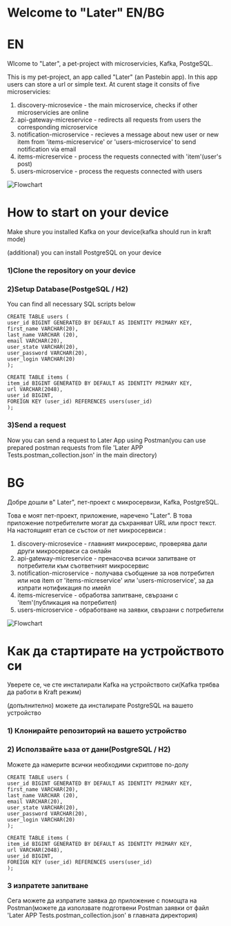# Welcome to "Later" EN/BG
# EN
Wlcome to "Later", a pet-project with microservicies, Kafka, PostgeSQL.

This is my pet-project, an app called "Later" (an Pastebin app). In this app users can store a url or simple text. At
curent stage it consits of five microservicies: 


1. discovery-microsevice - the main microservice, checks if other microservicies are online
2. api-gateway-micreservice - redirects all requests from users the corresponding microservice
3. notification-microservice - recieves a message about new user or new item from 'items-micreservice' or 'users-microservice' to send notification via email
4. items-micreservice - process the requests connected with 'item'(user's post)
5. users-microservice - process the requests connected with users

![Flowchart](https://github.com/user-attachments/assets/f0626e0d-2943-42bc-9182-0ad97a31c85e)

# How to start on your device

Make shure you installed Kafka on your device(kafka should run in kraft mode)

(additional) you can install PostgreSQL on your device

### 1)Clone the repository on your device

### 2)Setup Database(PostgeSQL / H2)
You can find all necessary SQL scripts below
```
CREATE TABLE users (
user_id BIGINT GENERATED BY DEFAULT AS IDENTITY PRIMARY KEY,
first_name VARCHAR(20),
last_name VARCHAR (20),
email VARCHAR(20),
user_state VARCHAR(20),
user_password VARCHAR(20),
user_login VARCHAR(20)
);
```
```
CREATE TABLE items (
item_id BIGINT GENERATED BY DEFAULT AS IDENTITY PRIMARY KEY,
url VARCHAR(2048),
user_id BIGINT,
FOREIGN KEY (user_id) REFERENCES users(user_id)
);
```
### 3)Send a request
Now you can send a request to Later App using Postman(you can use prepared postman requests from file 'Later APP Tests.postman_collection.json' in the main directory)


# BG

Добре дошли в" Later", пет-проект с микросервизи, Kafka, PostgreSQL.

Това е моят пет-проект, приложение, наречено "Later". В това приложение потребителите могат да съхраняват URL или прост текст. На
настоящият етап се състои от пет микросервиси :


1. discovery-microsevice - главният микросервис, проверява дали други микросервиси са онлайн
2. api-gateway-micreservice - пренасочва всички запитване от потребители към съответният микросервис
3. notification-microservice - получава съобщение за нов потребител или нов item от 'items-micreservice' или 'users-microservice', за да изпрати нотификация по имейл
4. items-micreservice - обработва запитване, свързани с 'item'(публикация на потребител)
5. users-microservice - обработване на заявки, свързани с потребители

![Flowchart](https://github.com/user-attachments/assets/f0626e0d-2943-42bc-9182-0ad97a31c85e)

# Как да стартирате на устройството си
Уверете се, че сте инсталирали Kafka на устройството си(Kafka трябва да работи в Kraft режим)

(допълнително) можете да инсталирате PostgreSQL на вашето устройство

### 1) Клонирайте репозиторий на вашето устройство

### 2) Исползвайте ьаза от дани(PostgreSQL / Н2)
Можете да намерите всички необходими скриптове по-долу

```
CREATE TABLE users (
user_id BIGINT GENERATED BY DEFAULT AS IDENTITY PRIMARY KEY,
first_name VARCHAR(20),
last_name VARCHAR (20),
email VARCHAR(20),
user_state VARCHAR(20),
user_password VARCHAR(20),
user_login VARCHAR(20)
);
```
```
CREATE TABLE items (
item_id BIGINT GENERATED BY DEFAULT AS IDENTITY PRIMARY KEY,
url VARCHAR(2048),
user_id BIGINT,
FOREIGN KEY (user_id) REFERENCES users(user_id)
);
```

### 3 изпратете запитване
Сега можете да изпратите заявка до приложение с помощта на Postman(можете да използвате подготвени Postman заявки от файл 'Later APP Tests.postman_collection.json' в главната директория)


